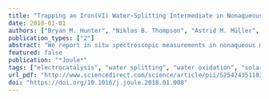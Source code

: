 ```yaml
---
title: "Trapping an Iron(VI) Water-Splitting Intermediate in Nonaqueous Media"
date: 2018-01-01
authors: ["Bryan M. Hunter", "Niklas B. Thompson", "Astrid M. Müller", "George R. Rossman", "Michael G. Hill", "Jay R. Winkler", "Harry B. Gray"]
publication_types: ["2"]
abstract: "We report in situ spectroscopic measurements in nonaqueous media designed to trap an exceptionally strong oxidant generated electrochemically from an iron-containing nickel layered double hydroxide ([NiFe]-LDH) material. Anodic polarization of this material in acetonitrile produces metal-oxo vibrational spectroscopic signatures along with an extremely narrow near-infrared luminescence peak that strongly indicate that the reactive intermediate is cis-dioxo-iron(VI). Chemical trapping experiments reveal that addition of H<sub>2</sub>O to the polarized electrochemical cell produces hydrogen peroxide; and, most importantly, addition of HO<sup>&#8722;</sup> generates oxygen. Repolarization of the electrode restores the iron(VI) spectroscopic features, confirming that the high-valent oxo complex is active in the electrocatalytic water oxidation cycle."
featured: false
publication: "*Joule*"
tags: ["electrocatalysis", "water splitting", "water oxidation", "solar fuels", "spectroscopy", "layered double hydroxides", "electrochemistry", "spectroelectrochemistry", "catalysis"]
url_pdf: "http://www.sciencedirect.com/science/article/pii/S2542435118300369"
doi: "https://doi.org/10.1016/j.joule.2018.01.008"
---
```

